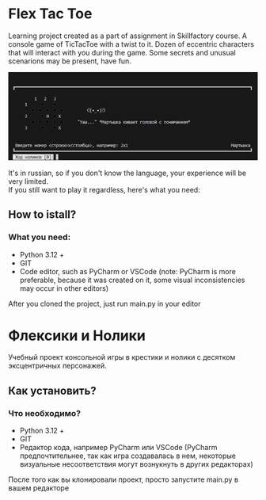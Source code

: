 # Flex Tac Toe
Learning project created as a part of assignment in Skillfactory course. A console game of TicTacToe with a twist to it.
Dozen of eccentric characters that will interact with you during the game. Some secrets and unusual scenarions may be present, have fun.  

![alt text](https://github.com/bioRival/FlexTacToe/blob/master/screenshots/1-monkey.png?raw=true)

It's in russian, so if you don't know the language, your experience will be very limited.  
If you still want to play it regardless, here's what you need:

## How to istall?
### What you need:
- Python 3.12 +
- GIT
- Code editor, such as PyCharm or VSCode (note: PyCharm is more preferable, because it was created on it, some visual inconsistencies may occur in other editors)

After you cloned the project, just run main.py in your editor

# Флексики и Нолики
Учебный проект консольной игры в крестики и нолики с десятком эксцентричных персонажей.

## Как установить?
### Что необходимо?
- Python 3.12 +
- GIT
- Редактор кода, например PyCharm или VSCode (PyCharm предпочтительнее, так как игра создавалась в нем, некоторые визуальные несоответствия могут вознукнуть в других редакторах)

После того как вы клонировали проект, просто запустите main.py в вашем редакторе
